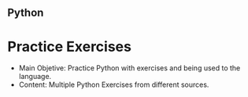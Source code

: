 ## Python
# Practice Exercises
* Main Objetive: Practice Python with exercises and being used to the language.
* Content: Multiple Python Exercises from different sources.

